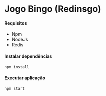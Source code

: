 # Jogo Bingo (Redinsgo)

#### Requisitos

- Npm
- NodeJs
- Redis

#### Instalar dependências

```
npm install
```

#### Executar aplicação
```
npm start
```